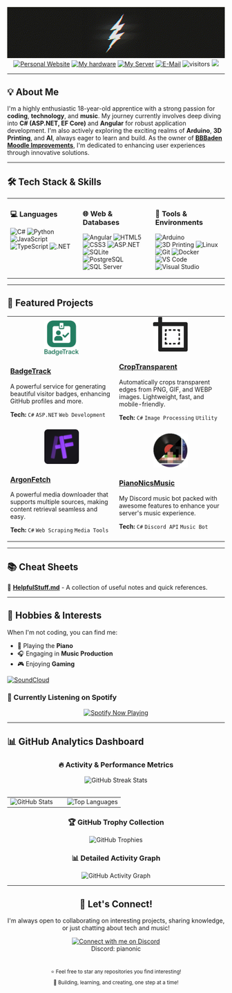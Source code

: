 <div align="center">
    <img alt="header-gif" width="900" src="./assets/lightning_600x140.gif">
</div>
<div align="center">
  <a href="https://pianonic.ch"><img src="https://img.shields.io/badge/Personal%20Website-black?style=for-the-badge&color=1b2932" alt="Personal Website"/></a>
  <a href="my_hardware.md"><img src="https://img.shields.io/badge/My%20hardware-black?style=for-the-badge&color=1b2932" alt="My hardware"/></a>
  <a href="my_server.md"><img src="https://img.shields.io/badge/My%20Server-black?style=for-the-badge&color=1b2932" alt="My Server"/></a>
  <a href="mailto:contact@pianonic.ch"><img src="https://img.shields.io/badge/EMAIL-black?style=for-the-badge&color=1b2932" alt="E-Mail"/></a>
  <a><img src="https://img.shields.io/badge/visitors:%203.7k-black?style=for-the-badge&color=1b2932" alt="visitors"/></a>
  <img src="https://komarev.com/ghpvc/?username=PianoNic&label=Profile%20views&color=2341d7&style=pixel">
</div>

---

## 💡 About Me

I'm a highly enthusiastic 18-year-old apprentice with a strong passion for **coding**, **technology**, and **music**. My journey currently involves deep diving into **C# (ASP.NET, EF Core)** and **Angular** for robust application development. I'm also actively exploring the exciting realms of **Arduino**, **3D Printing**, and **AI**, always eager to learn and build. As the owner of **[BBBaden Moodle Improvements](https://github.com/BBBaden-Moodle-userscripts)**, I'm dedicated to enhancing user experiences through innovative solutions.

---

## 🛠️ Tech Stack & Skills

<table>
<tr>
<td valign="top" width="33%">

### 💻 Languages
![C#](https://img.shields.io/badge/C%23-%23239120.svg?style=for-the-badge&logo=c-sharp&logoColor=white)
![Python](https://img.shields.io/badge/Python-3670A0?style=for-the-badge&logo=python&logoColor=ffdd54)
![JavaScript](https://img.shields.io/badge/JavaScript-%23F7DF1E.svg?style=for-the-badge&logo=javascript&logoColor=black)
![TypeScript](https://img.shields.io/badge/TypeScript-%23007ACC.svg?style=for-the-badge&logo=typescript&logoColor=white)
![.NET](https://img.shields.io/badge/.NET-512BD4?style=for-the-badge&logo=dotnet&logoColor=white)

</td>
<td valign="top" width="33%">

### 🌐 Web & Databases
![Angular](https://img.shields.io/badge/Angular-DD0031?style=for-the-badge&logo=angular&logoColor=white)
![HTML5](https://img.shields.io/badge/HTML5-E34F26?style=for-the-badge&logo=html5&logoColor=white)
![CSS3](https://img.shields.io/badge/CSS3-1572B6?style=for-the-badge&logo=css3&logoColor=white)
![ASP.NET](https://img.shields.io/badge/ASP.NET-512BD4?style=for-the-badge&logo=dotnet&logoColor=white)
![SQLite](https://img.shields.io/badge/SQLite-003B57?style=for-the-badge&logo=sqlite&logoColor=white)
![PostgreSQL](https://img.shields.io/badge/PostgreSQL-336791?style=for-the-badge&logo=postgresql&logoColor=white)
![SQL Server](https://img.shields.io/badge/SQL%20Server-CC2927?style=for-the-badge&logo=microsoft-sql-server&logoColor=white)

</td>
<td valign="top" width="33%">

### 🔧 Tools & Environments
![Arduino](https://img.shields.io/badge/Arduino-00979D?style=for-the-badge&logo=arduino&logoColor=white)
![3D Printing](https://img.shields.io/badge/3D%20Printing-orange?style=for-the-badge)
![Linux](https://img.shields.io/badge/Linux-FCC624?style=for-the-badge&logo=linux&logoColor=black)
![Git](https://img.shields.io/badge/Git-F05032?style=for-the-badge&logo=git&logoColor=white)
![Docker](https://img.shields.io/badge/Docker-2496ED?style=for-the-badge&logo=docker&logoColor=white)
![VS Code](https://img.shields.io/badge/VS%20Code-007ACC?style=for-the-badge&logo=visual-studio-code&logoColor=white)
![Visual Studio](https://img.shields.io/badge/Visual%20Studio-5C2D91?style=for-the-badge&logo=visual-studio&logoColor=white)

</td>
</tr>
</table>

---

## 🌟 Featured Projects

<table>
<tr>
<td width="50%">
<div align="center">
  <img src="https://raw.githubusercontent.com/PianoNic/BadgeTrack/main/assets/logo.png" width="80"/>
</div>

### [BadgeTrack](https://github.com/PianoNic/BadgeTrack)
A powerful service for generating beautiful visitor badges, enhancing GitHub profiles and more.

**Tech:** `C#` `ASP.NET` `Web Development`

</td>
<td width="50%">
<div align="center">
  <img src="https://raw.githubusercontent.com/Pianonic/CropTransparent/main/assets/CropTransparentBorder.png" width="80"/>
</div>

### [CropTransparent](https://github.com/Pianonic/CropTransparent)
Automatically crops transparent edges from PNG, GIF, and WEBP images. Lightweight, fast, and mobile-friendly.

**Tech:** `C#` `Image Processing` `Utility`

</td>
</tr>
<tr>
<td width="50%">
<div align="center">
  <img src="https://github.com/ArgonFetch/ArgonFetch/raw/main/assets/logo-simple.svg" width="80"/>
</div>

### [ArgonFetch](https://github.com/Pianonic/ArgonFetch)
A powerful media downloader that supports multiple sources, making content retrieval seamless and easy.

**Tech:** `C#` `Web Scraping` `Media Tools`

</td>
<td width="50%">
<div align="center">
  <img src="https://github.com/Pianonic/PianoNicsMusic/raw/main/image/Logo.png?raw=true" width="80"/>
</div>

### [PianoNicsMusic](https://github.com/Pianonic/PianoNicsMusic)
My Discord music bot packed with awesome features to enhance your server's music experience.

**Tech:** `C#` `Discord API` `Music Bot`

</td>
</tr>
</table>

---

## 📚 Cheat Sheets

🔗 **[HelpfulStuff.md](https://github.com/Pianonic/Pianonic/blob/main/HelpfulStuff.md)** - A collection of useful notes and quick references.

---

## 🎹 Hobbies & Interests

When I'm not coding, you can find me:
- 🎹 Playing the **Piano**
- 🎧 Engaging in **Music Production**
- 🎮 Enjoying **Gaming**

[![SoundCloud](https://img.shields.io/badge/SoundCloud-pianonic__music-ff5500?style=for-the-badge&logo=soundcloud&logoColor=white)](https://soundcloud.com/pianonic_music)

### 🎵 Currently Listening on Spotify
<div align="center">
   <a href="https://spotify-github-profile.kittinanx.com/api/view?uid=jfa21n9zlnd88v0g63sqm9n9q&redirect=true">
     <img src="https://spotify-github-profile.kittinanx.com/api/view?uid=jfa21n9zlnd88v0g63sqm9n9q&cover_image=true&theme=natemoo-re&show_offline=false&background_color=121212&interchange=false&bar_color=53b14f&bar_color_cover=true" alt="Spotify Now Playing" />
   </a>
</div>

---

## 📊 GitHub Analytics Dashboard

<div align="center">

### 🔥 Activity & Performance Metrics

<img src="http://github-readme-streak-stats.herokuapp.com?user=pianonic&theme=github_dark&hide_border=true&date_format=j%20M%5B%20Y%5D&border_radius=15&ring=53b14f&fire=53b14f&currStreakLabel=53b14f" alt="GitHub Streak Stats" />

</div>

<br/>

<div align="center">
  
<table width="100%">
<tr>
<td width="50%">

<img src="https://github-readme-stats.vercel.app/api?username=pianonic&show_icons=true&theme=github_dark&hide_border=true&border_radius=15&include_all_commits=true&count_private=true&custom_title=PianoNic's%20GitHub%20Analytics" alt="GitHub Stats" />

</td>
<td width="50%">

<img src="https://github-readme-stats.vercel.app/api/top-langs?username=pianonic&show_icons=true&layout=compact&theme=github_dark&hide_border=true&border_radius=15&custom_title=Tech%20Stack%20Distribution" alt="Top Languages" />

</td>
</tr>
</table>

</div>

<div align="center">

### 🏆 GitHub Trophy Collection
<img src="https://github-profile-trophy.vercel.app/?username=pianonic&theme=darkhub&no-frame=true&no-bg=true&row=1&column=7&margin-w=4" alt="GitHub Trophies" />

</div>

<div align="center">

### 📊 Detailed Activity Graph
<img src="https://github-readme-activity-graph.vercel.app/graph?username=pianonic&bg_color=0d1117&color=ffffff&line=53b14f&point=ffffff&area=true&hide_border=true&radius=15" alt="GitHub Activity Graph" />

</div>

---

<div align="center">

## 💬 Let's Connect!

I'm always open to collaborating on interesting projects, sharing knowledge, or just chatting about tech and music!

<a href="https://discord.com/users/566263212077481984"><img src="https://img.shields.io/badge/Discord-%23616ae8.svg?logo=discord&logoColor=white&style=for-the-badge" alt="Connect with me on Discord" /></a>
<br/>
<span>Discord: pianonic</span>
<br/><br/>

<sub>⭐ Feel free to star any repositories you find interesting!</sub>
<br/>
<sub>🚀 Building, learning, and creating, one step at a time!</sub>

</div>
